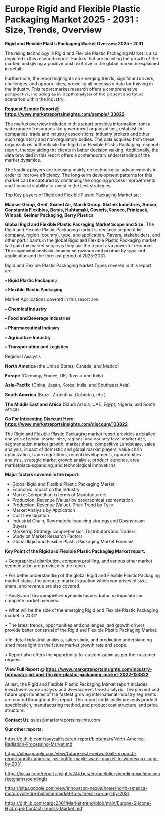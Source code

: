  # Europe Rigid and Flexible Plastic Packaging Market 2025 - 2031 : Size, Trends, Overview

<Strong> Rigid and Flexible Plastic Packaging Market Overview 2025 - 2031</strong>

The rising technology in Rigid and Flexible Plastic Packaging Market is also depicted in this research report. Factors that are boosting the growth of the market, and giving a positive push to thrive in the global market is explained in detail.

Furthermore, the report highlights on emerging trends, significant drivers, challenges, and opportunities, providing all necessary data for thriving in the industry. This report market research offers a comprehensive perspective, including an in-depth analysis of the present and future scenarios within the industry.

<strong>Request Sample Report @ <a href=https://www.marketreportsinsights.com/sample/133822>https://www.marketreportsinsights.com/sample/133822</a></strong>

The market overview included in this report provides information from a wide range of resources like government organizations, established companies, trade and industry associations, industry brokers and other such regulatory and non-regulatory bodies. The data acquired from these organizations authenticate the Rigid and Flexible Plastic Packaging research report, thereby aiding the clients in better decision making. Additionally, the data provided in this report offers a contemporary understanding of the market dynamics.

The leading players are focusing mainly on technological advancements in order to improve efficiency. The long-term development patterns for this market can be captured by continuing the ongoing process improvements and financial stability to invest in the best strategies.

Top Key players of Rigid and Flexible Plastic Packaging Market are:

<strong>Mauser Group, Greif, Sealed Air, Mondi Group, Skolnik Industries, Amcor, Constantia Flexibles, Bemis, Huhtamaki, Coveris, Sonoco, Printpack, Winpak, Greiner Packaging, Berry Plastics</strong>

<strong><b>Global Rigid and Flexible Plastic Packaging Market Scope and Size:</b></strong>
The Rigid and Flexible Plastic Packaging market is declared segment by company, region (country), type, and application. Players, stakeholders, and other participants in the global Rigid and Flexible Plastic Packaging market will gain the market scope as they use the report as a powerful resource. The segmental analysis focuses on revenue and product by type and application and the forecast period of 2025-2031.

Rigid and Flexible Plastic Packaging Market Types covered in this report are:

<strong>• Rigid Plastic Packaging

• Flexible Plastic Packaging</strong>

Market Applications covered in this report are:

<strong>• Chemical Industry

• Food and Beverage Industries

• Pharmaceutical Industry

• Agriculture Industry

• Transportation and Logistics</strong> 

Regional Analysis

<strong>North America</strong> (the United States, Canada, and Mexico)

<strong>Europe</strong> (Germany, France, UK, Russia, and Italy)

<strong>Asia-Pacific</strong> (China, Japan, Korea, India, and Southeast Asia)

<strong>South America</strong> (Brazil, Argentina, Colombia, etc.)

<strong>The Middle East and Africa</strong> (Saudi Arabia, UAE, Egypt, Nigeria, and South Africa)

<strong>Go For Interesting Discount Here: <a href=https://www.marketreportsinsights.com/discount/133822>https://www.marketreportsinsights.com/discount/133822</a></strong>

The Rigid and Flexible Plastic Packaging market report provides a detailed analysis of global market size, regional and country-level market size, segmentation market growth, market share, competitive Landscape, sales analysis, impact of domestic and global market players, value chain optimization, trade regulations, recent developments, opportunities analysis, strategic market growth analysis, product launches, area marketplace expanding, and technological innovations.

<strong><b>Major factors covered in the report:</b></strong>
<ul>
  <li>Global Rigid and Flexible Plastic Packaging Market </li>
  <li>Economic Impact on the Industry</li>
  <li>Market Competition in terms of Manufacturers</li>
  <li>Production, Revenue (Value) by geographical segmentation</li>
  <li>Production, Revenue (Value), Price Trend by Type</li>
  <li>Market Analysis by Application</li>
  <li>Cost Investigation</li>
  <li>Industrial Chain, Raw material sourcing strategy and Downstream Buyers</li>
  <li>Marketing Strategy comprehension, Distributors and Traders</li>
  <li>Study on Market Research Factors</li>
  <li>Global Rigid and Flexible Plastic Packaging Market Forecast</li>
</ul>

<strong><b>Key Point of the Rigid and Flexible Plastic Packaging Market report:</b></strong>

• Geographical distribution, company profiling, and various other market segmentation are provided in the report.

• For better understanding of the global Rigid and Flexible Plastic Packaging market status, the accurate market valuation which comprises of size, share, and revenue are also covered.

• Analysis of the competitive dynamic factors better extrapolate the complete market overview

• What will be the size of the emerging Rigid and Flexible Plastic Packaging market in 2031?

• The latest trends, opportunities and challenges, and growth drivers provide better construal of the Rigid and Flexible Plastic Packaging Market.

• In-detail industrial analysis, sales study, and production understanding shed more light on the future market growth rate and scope.

• Report also offers the opportunity for customization as per the customer request.

<strong><b>View Full Report @ <a href=https://www.marketreportsinsights.com/industry-forecast/rigid-and-flexible-plastic-packaging-market-2022-133822>https://www.marketreportsinsights.com/industry-forecast/rigid-and-flexible-plastic-packaging-market-2022-133822</a></b></strong>


At last, the Rigid and Flexible Plastic Packaging Market report includes investment come analysis and development trend analysis. The present and future opportunities of the fastest growing international industry segments are coated throughout this report. This report additionally presents product specification, manufacturing method, and product cost structure, and price structure.

<strong>Contact Us:</strong>
sales@marketreportsinsights.com

<strong>Our other reports:</strong>

<a href=https://github.com/sayysaif/search-report/blob/main/North-America-Radiation-Processing-Market.md>https://github.com/sayysaif/search-report/blob/main/North-America-Radiation-Processing-Market.md</a>

<a href=https://sites.google.com/view/future-tech-network/all-research-reports/north-america-pet-bottle-maple-water-market-to-witness-xx-cagr-by-2031>https://sites.google.com/view/future-tech-network/all-research-reports/north-america-pet-bottle-maple-water-market-to-witness-xx-cagr-by-2031</a>

<a href=https://issuu.com/reportsinsights24/docs/europelotteryvendingmachinesmarketgiantsspendingis>https://issuu.com/reportsinsights24/docs/europelotteryvendingmachinesmarketgiantsspendingis</a>

<a href=https://sites.google.com/view/innovation-nexus/home/north-america-motorcycle-tire-balance-market-to-witness-xx-cagr-by-2031>https://sites.google.com/view/innovation-nexus/home/north-america-motorcycle-tire-balance-market-to-witness-xx-cagr-by-2031</a>

<a href=https://github.com/cargo2301/Market-trend/blob/main/Europe-Silicone-Hydrogel-Contact-Lenses-Market.md>https://github.com/cargo2301/Market-trend/blob/main/Europe-Silicone-Hydrogel-Contact-Lenses-Market.md</a>"
